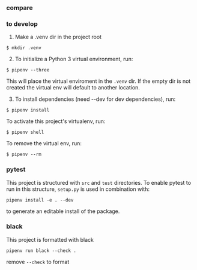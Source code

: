 ### compare


### to develop
1) Make a .venv dir in the project root
```shell
$ mkdir .venv
```

2) To initialize a Python 3 virtual environment, run:
```shell
$ pipenv --three
```
This will place the virtual enviroment in the `.venv` dir.
If the empty dir is not created the virtual env will default to another location.


3) To install dependencies (need --dev for dev dependencies), run:
```shell
$ pipenv install
```

To activate this project's virtualenv, run:
```shell
$ pipenv shell
```

To remove the virtual env, run:
```shell
$ pipenv --rm
```

### pytest
This project is structured with `src` and `test` directories. To enable pytest to run in this structure, `setup.py` is used in combination with: 
```shell
pipenv install -e . --dev
```
to generate an editable install of the package.

### black
This project is formatted with black
```shell
pipenv run black --check .
```

remove `--check` to format
